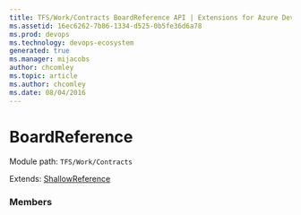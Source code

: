 ```yaml
---
title: TFS/Work/Contracts BoardReference API | Extensions for Azure DevOps Services
ms.assetid: 16ec6262-7b86-1334-d525-0b5fe36d6a78
ms.prod: devops
ms.technology: devops-ecosystem
generated: true
ms.manager: mijacobs
author: chcomley
ms.topic: article
ms.author: chcomley
ms.date: 08/04/2016
---
```


# BoardReference

Module path: `TFS/Work/Contracts`

Extends: [ShallowReference](../../../TFS/Work/Contracts/ShallowReference.md)

### Members

